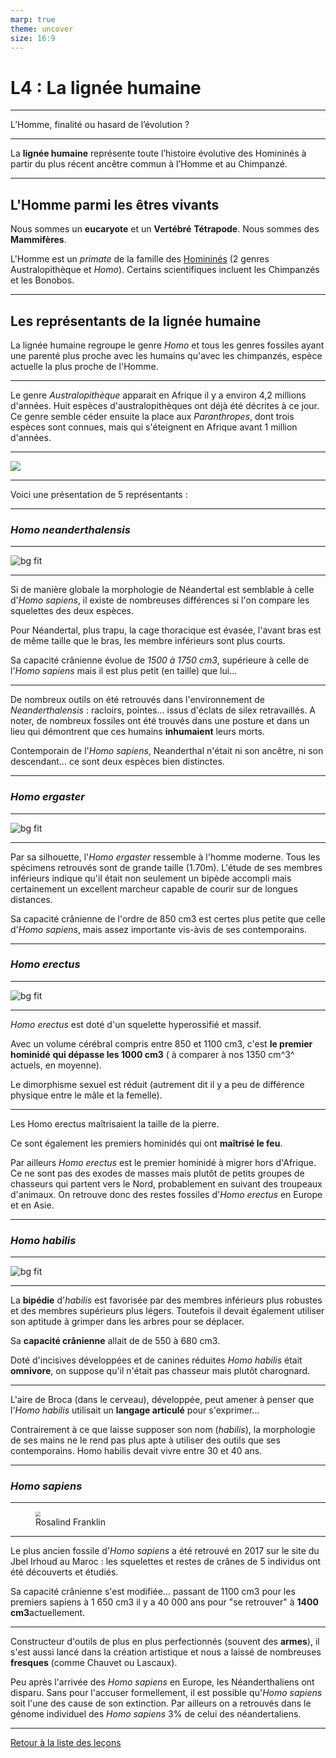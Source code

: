 ```yaml
---
marp: true
theme: uncover
size: 16:9
---
```

<!-- paginate: true -->

# L4 : La lignée humaine

---

L’Homme, finalité ou hasard de l’évolution ?

---


La **lignée humaine** représente toute l’histoire évolutive des Homininés à partir du plus récent ancêtre commun à l’Homme et au Chimpanzé. 

---

## L'Homme parmi les êtres vivants

Nous sommes un **eucaryote** et un **Vertébré** **Tétrapode**. Nous sommes des **Mammifères**.

L'Homme est un *primate* de la famille des <u>Homininés</u> (2 genres Australopithèque et *Homo*). Certains scientifiques incluent les Chimpanzés et les Bonobos. 

---

## Les représentants de la lignée humaine

La lignée humaine regroupe le genre *Homo* et tous les genres fossiles ayant une parenté plus proche avec les humains qu'avec les chimpanzés, espèce actuelle la plus proche de l'Homme.

--- 

Le genre *Australopithèque* apparait en Afrique il y a environ 4,2 millions d'années. Huit espèces d'australopithèques ont déjà été décrites à ce jour. Ce genre semble céder ensuite la place aux *Paranthropes*, dont trois espèces sont connues, mais qui s'éteignent en Afrique avant 1 million d'années.

---

![](./../Ressources/Photos/2.png)

---

Voici une présentation de 5 représentants : 

--- 

### *Homo neanderthalensis*

---

![bg fit](./../Ressources/Photos/3.jpg)

---

Si de manière globale la morphologie de Néandertal est semblable à celle d'*Homo sapiens*, il existe de nombreuses différences si l'on compare les squelettes des deux espèces. 

Pour Néandertal, plus trapu, la cage thoracique est évasée, l'avant bras est de même taille que le bras, les membre inférieurs sont plus courts. 

Sa capacité crânienne évolue de *1500 à 1750 cm3*, supérieure à celle de l'*Homo sapiens* mais il est plus petit (en taille) que lui...

---


De nombreux outils on été retrouvés dans l'environnement de *Neanderthalensis* : racloirs, pointes... issus d'éclats de silex retravaillés.
A noter, de nombreux fossiles ont été trouvés dans une posture et dans un lieu qui démontrent que ces humains **inhumaient** leurs morts.

Contemporain de l'*Homo sapiens*, Neanderthal n'était ni son ancêtre, ni son descendant... ce sont deux espèces bien distinctes.

---

### *Homo ergaster*

---

![bg fit](./../Ressources/Photos/4.jpg)


---

Par sa silhouette, l'*Homo ergaster* ressemble à l'homme moderne. Tous les spécimens retrouvés sont de grande taille (1.70m). L'étude de ses membres inférieurs indique qu'il était non seulement un bipède accompli mais certainement un excellent marcheur capable de courir sur de longues distances.

Sa capacité crânienne de l'ordre de 850 cm3 est certes plus petite que celle d'*Homo sapiens*, mais assez importante vis-àvis de ses contemporains.


---

### *Homo erectus*

---

![bg fit](./../Ressources/Photos/5.jpg)

---

*Homo erectus* est doté d'un squelette hyperossifié et massif.

Avec un volume cérébral compris entre 850 et 1100 cm3, c'est **le premier hominidé** **qui dépasse les 1000 cm3** ( à comparer à nos 1350 cm^3^ actuels, en moyenne).

Le dimorphisme sexuel est réduit (autrement dit il y a peu de différence physique entre le mâle et la femelle).

---

Les Homo erectus maîtrisaient la taille de la pierre.

Ce sont également les premiers hominidés qui ont **maîtrisé le feu**. 

Par ailleurs *Homo erectus* est le premier hominidé à migrer hors d'Afrique. Ce ne sont pas des exodes de masses mais plutôt de petits groupes de chasseurs qui partent vers le Nord, probablement en suivant des troupeaux d'animaux. On retrouve donc des restes fossiles d'*Homo erectus* en Europe et en Asie.

---

### *Homo habilis*

---

![bg fit](./../Ressources/Photos/6.jpg)

---

La **bipédie** d'*habilis* est favorisée par des membres inférieurs plus robustes et des membres supérieurs plus légers. Toutefois il devait également utiliser son aptitude à grimper dans les arbres pour se déplacer.

Sa **capacité crânienne** allait de de 550 à 680 cm3.

Doté d'incisives développées et de canines réduites *Homo habilis* était **omnivore**, on suppose qu'il n'était pas chasseur mais plutôt charognard.

---

L'aire de Broca (dans le cerveau), développée, peut amener à penser que l'*Homo habilis* utilisait un **langage articulé** pour s'exprimer...

Contrairement à ce que laisse supposer son nom (*habilis*), la morphologie de ses mains ne le rend pas plus apte à utiliser des outils que ses contemporains.
Homo habilis devait vivre entre 30 et 40 ans.

---

### *Homo sapiens*

---
<figure><img src="./../Ressources/Photos/7.jpg" style="zoom:50%;" /> <figcaption>Rosalind Franklin </figcaption></figure>

---

Le plus ancien fossile d'*Homo sapiens* a été retrouvé en 2017 sur le site du Jbel Irhoud au Maroc : les squelettes et restes de crânes de 5 individus ont été découverts et étudiés.


Sa capacité crânienne s'est modifiée... passant de 1100 cm3 pour les premiers sapiens à 1 650 cm3 il y a 40 000 ans pour "se retrouver" à **1400 cm3**actuellement.

---

Constructeur d'outils de plus en plus perfectionnés (souvent des **armes**), il s'est aussi lancé dans la création artistique et nous a laissé de nombreuses **fresques** (comme Chauvet ou Lascaux).

Peu après l'arrivée des *Homo sapiens* en Europe, les Néanderthaliens ont disparu. Sans pour l'accuser formellement, il est possible qu'*Homo sapiens* soit l'une des cause de son extinction. Par ailleurs on a retrouvés dans le génome individuel des *Homo sapiens* 3% de celui des néandertaliens.

---

[Retour à la liste des leçons](liste.md)